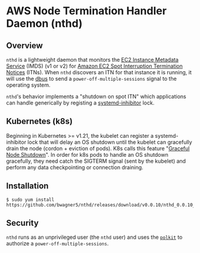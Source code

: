 # AWS Node Termination Handler Daemon (nthd)

## Overview
`nthd` is a lightweight daemon that monitors the [EC2 Instance Metadata Service](https://docs.aws.amazon.com/AWSEC2/latest/UserGuide/ec2-instance-metadata.html) (IMDS) (v1 or v2) for [Amazon EC2 Spot Interruption Termination Notices](https://docs.aws.amazon.com/AWSEC2/latest/UserGuide/spot-interruptions.html) (ITNs). When `nthd` discovers an ITN for that instance it is running, it will use the [dbus](https://www.freedesktop.org/wiki/Software/dbus/) to send a `power-off-multiple-sessions` signal to the operating system. 

`nthd`'s behavior implements a "shutdown on spot ITN" which applications can handle generically by registing a [systemd-inhibitor](https://www.freedesktop.org/software/systemd/man/systemd-inhibit.html) lock. 

## Kubernetes (k8s)

Beginning in Kubernetes >= v1.21, the kubelet can register a systemd-inhibitor lock that will delay an OS shutdown until the kubelet can gracefully drain the node (cordon + eviction of pods). K8s calls this feature "[Graceful Node Shutdown](https://kubernetes.io/blog/2021/04/21/graceful-node-shutdown-beta/)". In order for k8s pods to handle an OS shutdown gracefully, they need catch the SIGTERM signal (sent by the kubelet) and perform any data checkpointing or connection draining.

## Installation

```
$ sudo yum install https://github.com/bwagner5/nthd/releases/download/v0.0.10/nthd_0.0.10_linux_amd64.rpm
```

## Security

`nthd` runs as an unprivileged user (the `nthd` user) and uses the [`polkit`](https://www.freedesktop.org/software/polkit/docs/latest/polkit.8.html) to authorize a `power-off-multiple-sessions`.  